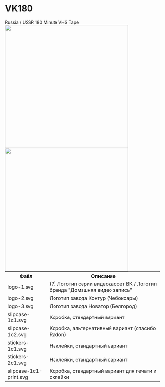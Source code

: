 # VK180
Russia / USSR 180 Minute VHS Tape<br>
<img align="left" width="400" src="https://raw.githubusercontent.com/fire0shadow/VK180/master/slipcase-1c1.png">
<img align="left" width="400" src="https://raw.githubusercontent.com/fire0shadow/VK180/master/stickers-1c1.png">

<table>
  <tr>
    <th>Файл</th>
    <th>Описание</th>
  </tr>
  <tr>
    <td>logo-1.svg</td>
    <td>(?) Логотип серии видеокассет ВК / Логотип бренда "Домашняя видео запись"</td>
  </tr>
  <tr>
    <td>logo-2.svg</td>
    <td>Логотип завода Контур (Чебоксары)</td>
  </tr>
  <tr>
    <td>logo-3.svg</td>
    <td>Логотип завода Новатор (Белгород)</td>
  </tr>
  <tr>
    <td>slipcase-1c1.svg</td>
    <td>Коробка, стандартный вариант</td>
  </tr>
  <tr>
    <td>slipcase-1c2.svg</td>
    <td>Коробка, альтернативный вариант (спасибо Radon)</td>
  </tr>
  <tr>
    <td>stickers-1c1.svg</td>
    <td>Наклейки, стандартный вариант</td>
  </tr>
  <tr>
    <td>stickers-2c1.svg</td>
    <td>Наклейки, стандартный вариант</td>
  </tr>
  <tr>
    <td>slipcase-1c1-print.svg</td>
    <td>Коробка, стандартный вариант для печати и склейки</td>
  </tr>
</table>
